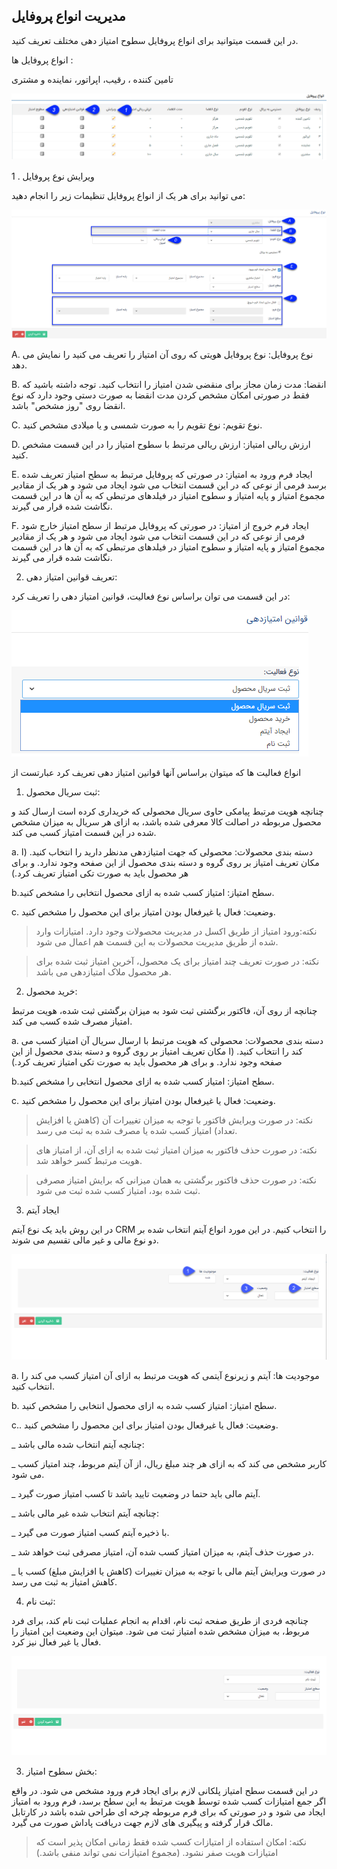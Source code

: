 ﻿## مدیریت انواع پروفایل

در این قسمت میتوانید برای انواع پروفایل سطوح امتیاز دهی مختلف تعریف کنید.

انواع پروفایل ها :

تامین کننده ، رقیب، اپراتور، نماینده و مشتری

![](pro1.png)

1 . ویرایش نوع پروفایل

می توانید برای هر یک از انواع پروفایل تنظیمات زیر را انجام دهید:    

![](pro2.png)

A. نوع پروفایل: نوع پروفایل هویتی که روی آن امتیاز را تعریف می کنید را نمایش می دهد.

B. انقضا: مدت زمان مجاز برای منقضی شدن امتیاز را انتخاب کنید. توجه داشته باشید که فقط در صورتی امکان مشخص کردن مدت انقضا به صورت دستی وجود دارد که نوع انقضا روی "روز مشخص" باشد.

C. نوع تقویم: نوع تقویم را به صورت شمسی و یا میلادی مشخص کنید.

D. ارزش ریالی امتیاز: ارزش ریالی مرتبط با سطوح امتیاز را در این قسمت مشخص کنید.

E. ایجاد فرم ورود به امتیاز: در صورتی که پروفایل مرتبط به سطح امتیاز تعریف شده برسد فرمی از نوعی که در این قسمت انتخاب می شود ایجاد می شود و هر یک از مقادیر مجموع امتیاز و پایه امتیاز و سطوح امتیاز در فیلدهای مرتبطی که به آن ها در این قسمت نگاشت شده قرار می گیرند.

 F. ایجاد فرم خروج از امتیاز: در صورتی که پروفایل مرتبط از سطح امتیاز خارج شود فرمی از نوعی که در این قسمت انتخاب می شود ایجاد می شود و هر یک از مقادیر مجموع امتیاز و پایه امتیاز و سطوح امتیاز در فیلدهای مرتبطی که به آن ها در این قسمت نگاشت شده قرار می گیرند.
 
 2. تعریف قوانین امتیاز دهی:

در این قسمت می توان براساس نوع فعالیت، قوانین امتیاز دهی را تعریف کرد:

![](pro3.png)

انواع فعالیت ها که میتوان براساس آنها قوانین امتیاز دهی تعریف کرد عبارتست از

1. ثبت سریال محصول:

  چنانچه هویت مرتبط پیامکی حاوی سریال محصولی که خریداری کرده است ارسال کند و محصول مربوطه در اصالت کالا معرفی شده باشد، به ازای هر سریال به میزان مشخص شده در این قسمت امتیاز کسب می کند.

a. دسته بندی محصولات: محصولی که جهت امتیازدهی مدنظر دارید را انتخاب کنید. (ا مکان تعریف امتیاز بر روی گروه و دسته بندی محصول از این صفحه وجود ندارد. و برای هر محصول باید به صورت تکی امتیاز تعریف کرد.)

b.سطح امتیاز: امتیاز کسب شده به ازای محصول انتخابی را مشخص کنید.

c. وضعیت: فعال یا غیرفعال بودن امتیاز برای این محصول را مشخص کنید.

> نکته:ورود امتیاز از طریق اکسل در مدیریت محصولات وجود دارد. امتیازات وارد شده از طریق مدیریت محصولات به این قسمت هم اعمال می شود.


> نکته:  در صورت تعریف چند امتیاز برای یک محصول، آخرین امتیاز ثبت شده برای هر محصول ملاک امتیازدهی می باشد.

2. خرید محصول:

چنانچه از روی آن، فاکتور برگشتی ثبت شود به میزان برگشتی ثبت شده، هویت مرتبط امتیاز مصرف شده کسب می کند.

a. دسته بندی محصولات: محصولی که هویت مرتبط با ارسال سریال آن امتیاز کسب می کند را انتخاب کنید. (ا مکان تعریف امتیاز بر روی گروه و دسته بندی محصول از این صفحه وجود ندارد. و برای هر محصول باید به صورت تکی امتیاز تعریف کرد.)

b.سطح امتیاز: امتیاز کسب شده به ازای محصول انتخابی را مشخص کنید.

c. وضعیت: فعال یا غیرفعال بودن امتیاز برای این محصول را مشخص کنید.

> نکته: در صورت ویرایش فاکتور با توجه به میزان تغییرات آن (کاهش  یا افزایش تعداد) امتیاز کسب شده یا مصرف شده به ثبت می رسد.

> نکته: در صورت حذف فاکتور به میزان امتیاز ثبت شده به ازای آن، از امتیاز های هویت مرتبط کسر خواهد شد.


> نکته: در صورت حذف فاکتور برگشتی به همان میزانی که برایش امتیاز مصرفی ثبت شده بود،  امتیاز کسب شده ثبت می شود.

 3. ایجاد آیتم

در این روش باید یک نوع آیتم CRM را انتخاب کنیم. در این مورد انواع آیتم انتخاب شده بر دو نوع مالی و غیر مالی تقسیم می شوند.

![](pro7.png)

a. موجودیت ها: آیتم و زیرنوع آیتمی که هویت مرتبط به ازای آن امتیاز کسب می کند را انتخاب کنید.

b. سطح امتیاز: امتیاز کسب شده به ازای محصول انتخابی را مشخص کنید.

c.. وضعیت: فعال یا غیرفعال بودن امتیاز برای این محصول را مشخص کنید.

_ چنانچه آیتم انتخاب شده مالی باشد:

_  کاربر مشخص می کند که به ازای هر چند مبلغ ریال، از آن آیتم مربوط، چند امتیاز کسب می شود.

_    آیتم مالی باید حتما در وضعیت تایید باشد تا کسب امتیاز صورت گیرد.

_ چنانچه آیتم انتخاب شده غیر مالی باشد:

_       با ذخیره آیتم کسب امتیاز صورت می گیرد.

_     در صورت حذف آیتم، به میزان امتیاز کسب شده آن، امتیاز مصرفی ثبت خواهد شد.

_      در صورت ویرایش آیتم مالی با توجه به میزان تغییرات (کاهش یا افزایش  مبلغ) کسب یا کاهش امتیاز به ثبت می رسد.

4.    ثبت نام:

چنانچه فردی از طریق صفحه ثبت نام، اقدام به انجام عملیات ثبت نام کند، برای فرد مربوط، به میزان مشخص شده امتیاز ثبت می شود. میتوان این وضعیت این امتیاز را فعال یا غیر فعال نیز کرد.

![](pro8.png)

3.  بخش سطوح امتیاز:

در این قسمت سطح امتیاز پلکانی لازم برای ایجاد فرم ورود مشخص می شود. در واقع اگر جمع امتیازات کسب شده توسط هویت مرتبط به این سطح برسد، فرم ورود به امتیاز ایجاد می شود و در صورتی که برای فرم مربوطه چرخه ای طراحی شده باشد در کارتابل مالک قرار گرفته و پیگیری های لازم جهت دریافت پاداش صورت می گیرد.

> نکته: امکان استفاده از امتیازات کسب شده فقط زمانی امکان پذیر است که امتیازات هویت صفر نشود. (مجموع امتیازات نمی تواند منفی باشد.)







